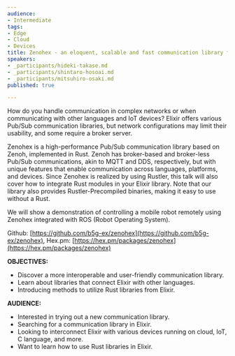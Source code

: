 ```yaml
---
audience:
- Intermediate
tags:
- Edge
- Cloud
- Devices
title: Zenohex - an eloquent, scalable and fast communication library for Elixir
speakers:
- _participants/hideki-takase.md
- _participants/shintaro-hosoai.md
- _participants/mitsuhiro-osaki.md
published: true

---
```

How do you handle communication in complex networks or when communicating with other languages and IoT devices? Elixir offers various Pub/Sub communication libraries, but network configurations may limit their usability, and some require a broker server.

Zenohex is a high-performance Pub/Sub communication library based on Zenoh, implemented in Rust.  Zenoh has broker-based and broker-less Pub/Sub communications, akin to MQTT and DDS, respectively, but with unique features that enable communication across languages, platforms, and devices. Since Zenohex is realized by using Rustler, this talk will also cover how to integrate Rust modules in your Elixir library. Note that our library also provides Rustler-Precompiled binaries, making it easy to use without a Rust.

We will show a demonstration of controlling a mobile robot remotely using Zenohex integrated with ROS (Robot Operating System).

Github: [https://github.com/b5g-ex/zenohex](https://github.com/b5g-ex/zenohex), Hex.pm: [https://hex.pm/packages/zenohex](https://hex.pm/packages/zenohex)

**OBJECTIVES:**
* Discover a more interoperable and user-friendly communication library.
* Learn about libraries that connect Elixir with other languages.
* Introducing methods to utilize Rust libraries from Elixir.

**AUDIENCE:**
* Interested in trying out a new communication library.
* Searching for a communication library in Elixir.
* Looking to interconnect Elixir with various devices running on cloud, IoT, C language, and more.
* Want to learn how to use Rust libraries in Elixir.
